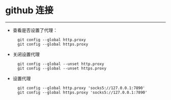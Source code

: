 # github 连接

---

- 查看是否设置了代理：

        git config --global http.proxy
        git config --global https.proxy

- 关闭设置代理

        git config --global --unset http.proxy
        git config --global --unset https.proxy

- 设置代理

        git config --global http.proxy 'socks5://127.0.0.1:7890'
        git config --global https.proxy 'socks5://127.0.0.1:7890'


